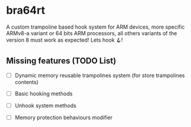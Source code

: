 # bra64rt

A custom trampoline based hook system for ARM devices, more specific ARMv8-a variant or 64 bits ARM processors, all others variants of the version 8 must work as expected! Lets hook 🪝!

## Missing features (TODO List)

- [ ] Dynamic memory reusable trampolines system (for store trampolines contents)
- [ ] Basic hooking methods
- [ ] Unhook system methods
- [ ] Memory protection behaviours modifier

